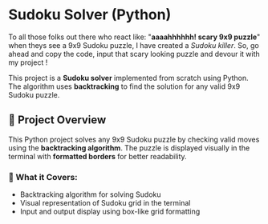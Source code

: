 # Sudoku Solver (Python)
To all those folks out there who react like: "**aaaahhhhhh! scary 9x9 puzzle**" when theys see a 9x9 Sudoku puzzle, I have created a *Sudoku killer*.
So, go ahead and copy the code, input that scary looking puzzle and devour it with my project !

This project is a **Sudoku solver** implemented from scratch using Python. The algorithm uses **backtracking** to find the solution for any valid 9x9 Sudoku puzzle.

## 🧠 Project Overview

This Python project solves any 9x9 Sudoku puzzle by checking valid moves using the **backtracking algorithm**. The puzzle is displayed visually in the terminal with **formatted borders** for better readability. 

### 🔧 What it Covers:
- Backtracking algorithm for solving Sudoku
- Visual representation of Sudoku grid in the terminal
- Input and output display using box-like grid formatting

